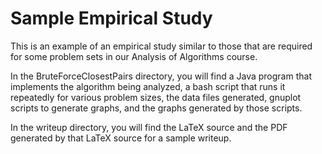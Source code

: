 # Sample Empirical Study

This is an example of an empirical study similar to those that are
required for some problem sets in our Analysis of Algorithms course.

In the BruteForceClosestPairs directory, you will find a Java program
that implements the algorithm being analyzed, a bash script that runs
it repeatedly for various problem sizes, the data files generated,
gnuplot scripts to generate graphs, and the graphs generated by those
scripts.

In the writeup directory, you will find the LaTeX source and the PDF
generated by that LaTeX source for a sample writeup.
